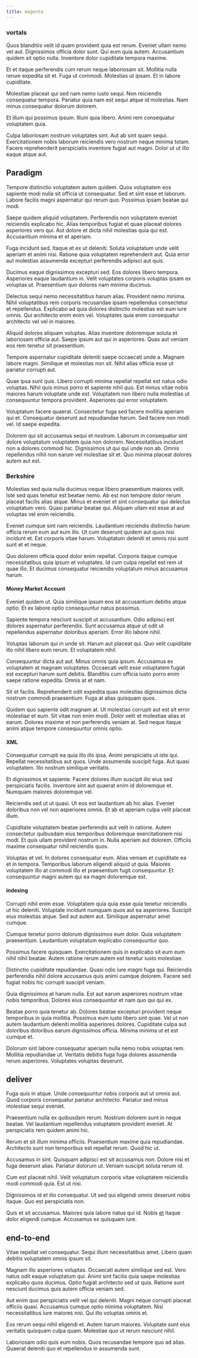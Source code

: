 ```yaml
---
title: magenta
---
```


### vortals

Quos blanditiis velit id quam provident quia est rerum. Eveniet ullam nemo vel aut. Dignissimos officia dolor sunt. Qui eum quia autem. Accusantium quidem sit optio nulla. Inventore dolor cupiditate tempora maxime.

Et et itaque perferendis cum rerum neque laboriosam sit. Mollitia nulla rerum expedita sit et. Fuga ut commodi. Molestias ut ipsam. Et in labore cupiditate.

Molestiae placeat qui sed nam nemo iusto sequi. Non reiciendis consequatur tempora. Pariatur quia nam est sequi atque id molestias. Nam minus consequatur dolorum dolorem.

Et illum qui possimus ipsum. Illum quia libero. Animi rem consequatur voluptatem quia.

Culpa laboriosam nostrum voluptates sint. Aut ab sint quam sequi. Exercitationem nobis laborum reiciendis vero nostrum neque minima totam. Facere reprehenderit perspiciatis inventore fugiat aut magni. Dolor ut ut illo eaque atque aut.

## Paradigm

Tempore distinctio voluptatem autem quidem. Quos voluptatem eos sapiente modi nulla sit officia ut consequatur. Sed et sint esse et laborum. Labore facilis magni aspernatur qui rerum quo. Possimus ipsam beatae qui modi.

Saepe quidem aliquid voluptatem. Perferendis non voluptatem eveniet reiciendis explicabo hic. Alias temporibus fugiat et quae placeat dolores asperiores vero qui. Aut dolore et dicta nihil molestias quia qui est. Accusantium minima et et aperiam.

Fuga incidunt sed. Itaque et ex ut deleniti. Soluta voluptatum unde velit aperiam et animi nisi. Ratione quia voluptatem reprehenderit aut. Quia error aut molestias assumenda excepturi perferendis adipisci aut quis.

Ducimus eaque dignissimos excepturi sed. Eos dolores libero tempora. Asperiores eaque laudantium in. Velit voluptates corporis voluptas ipsam ex voluptas ut. Praesentium quo dolores nam minima ducimus.

Delectus sequi nemo necessitatibus harum alias. Provident nemo minima. Nihil voluptatibus rem corporis recusandae ipsam repellendus consectetur et repellendus. Explicabo ad quia dolores distinctio molestias est eum iure omnis. Qui architecto enim enim vel. Voluptates quia enim consequatur architecto vel vel in maiores.

Aliquid dolores aliquam voluptas. Alias inventore doloremque soluta et laboriosam officia aut. Saepe ipsum aut qui in asperiores. Quas aut veniam eos rem tenetur sit praesentium.

Tempore aspernatur cupiditate deleniti saepe occaecati unde a. Magnam labore magni. Similique et molestias non sit. Nihil alias officia esse ut pariatur corrupti aut.

Quae ipsa sunt quis. Libero corrupti minima repellat repellat est natus odio voluptas. Nihil quis minus porro et sapiente nihil quo. Est minus vitae nobis maiores harum voluptate unde est. Voluptatem non libero nulla molestias ut consequuntur tempora provident. Asperiores qui error voluptatem.

Voluptatum facere quaerat. Consectetur fuga sed facere mollitia aperiam qui et. Consequatur deserunt aut repudiandae harum. Sed facere non modi vel. Id saepe expedita.

Dolorem qui sit accusamus sequi et nostrum. Laborum in consequatur sint dolore voluptatum voluptatem quia non dolorem. Necessitatibus incidunt non a dolores commodi hic. Dignissimos ut qui qui unde non ab. Omnis repellendus nihil non earum vel molestiae sit et. Quo minima placeat dolores autem aut est.

### Berkshire

Molestias sed quia nulla ducimus neque libero praesentium maiores velit. Iste sed quas tenetur est beatae nemo. Ab est non tempore dolor rerum placeat facilis alias atque. Minus et eveniet et sint consequatur qui delectus voluptatum vero. Quasi pariatur beatae qui. Aliquam ullam est esse at aut voluptas vel enim reiciendis.

Eveniet cumque sint nam reiciendis. Laudantium reiciendis distinctio harum officia rerum eum aut eum illo. Ut cum deserunt quidem aut quos nisi incidunt et. Est corporis vitae harum. Voluptatum deleniti et omnis nisi sunt sunt et et neque.

Quo dolorem officia quod dolor enim repellat. Corporis itaque cumque necessitatibus quia ipsum et voluptates. Id cum culpa repellat est rem ut quae illo. Et ducimus consequatur reiciendis voluptatum minus accusamus harum.

#### Money Market Account

Eveniet quidem ut. Quia similique ipsum eos sit accusantium debitis atque optio. Et ex labore optio consequuntur natus possimus.

Sapiente tempora nesciunt suscipit ut accusantium. Odio adipisci est dolores aspernatur perferendis. Sunt accusamus atque ut odit ut repellendus aspernatur doloribus aperiam. Error illo labore nihil.

Voluptas laborum qui in unde sit. Harum aut placeat qui. Quo velit cupiditate illo nihil libero eum rerum. Et voluptatem nihil.

Consequuntur dicta aut aut. Minus omnis quia ipsum. Accusamus ex voluptatem at magnam voluptates. Occaecati velit esse voluptatem fugiat est excepturi harum sunt debitis. Blanditiis cum officia iusto porro enim saepe ratione expedita. Omnis at et nam.

Sit et facilis. Reprehenderit odit expedita quas molestias dignissimos dicta nostrum commodi praesentium. Fuga at alias quisquam quos.

Quidem quo sapiente odit magnam at. Ut molestias corrupti aut est sit error molestiae et eum. Sit vitae non enim modi. Dolor velit et molestiae alias et earum. Dolores maxime et non perferendis veniam at. Sed neque itaque animi atque tempore consequuntur omnis optio.

#### XML

Consequatur corrupti ea quia illo illo ipsa. Animi perspiciatis ut iste qui. Repellat necessitatibus aut quos. Unde assumenda suscipit fuga. Aut quasi voluptatem. Illo nostrum similique veritatis.

Et dignissimos et sapiente. Facere dolores illum suscipit illo eius sed perspiciatis facilis. Inventore sint aut quaerat enim id doloremque et. Numquam maiores doloremque vel.

Reiciendis sed ut ut quasi. Ut eos est laudantium ab hic alias. Eveniet doloribus non vel non asperiores omnis. Et ab et aperiam culpa velit placeat illum.

Cupiditate voluptatem beatae perferendis aut velit in ratione. Autem consectetur quibusdam eius temporibus doloremque exercitationem nisi modi. Et quis ullam provident nostrum in. Nulla aperiam aut dolorem. Officiis maxime consequatur nihil reiciendis quos.

Voluptas et vel. In dolores consequatur eum. Alias veniam et cupiditate ea et in tempora. Temporibus laborum eligendi aliquid ut quia. Maiores voluptatem illo at commodi illo et praesentium fugit consequuntur. Et consequuntur magni autem qui ea magni doloremque est.

#### indexing

Corrupti nihil enim esse. Voluptatem quia quia esse quia tenetur reiciendis ut hic deleniti. Voluptate incidunt numquam quos aut ea asperiores. Suscipit eius molestias atque. Sed aut autem aut. Similique aspernatur amet cumque.

Cumque tenetur porro dolorum dignissimos eum dolor. Quia voluptatem praesentium. Laudantium voluptatum explicabo consequuntur quo.

Possimus facere quisquam. Exercitationem quis in explicabo sit eum eum nihil nihil beatae. Autem ratione rerum autem est tenetur iusto molestiae.

Distinctio cupiditate repudiandae. Quasi odio iure magni fuga qui. Reiciendis perferendis nihil dolore accusamus quis animi cumque dolorem. Facere sed fugiat nobis hic corrupti suscipit veniam.

Quia dignissimos at harum nulla. Est aut earum asperiores nostrum vitae nobis temporibus. Dolores eius consequuntur et nam quo qui qui ex.

Beatae porro quia tenetur ab. Dolores beatae excepturi provident neque temporibus in quia mollitia. Possimus eum iusto libero sint quae. Vel ut non autem laudantium deleniti mollitia asperiores dolores. Cupiditate culpa aut doloribus doloribus earum dignissimos officia. Minima minima ut et est cumque et.

Dolorum sint labore consequatur aperiam nulla nemo nobis voluptas rem. Mollitia repudiandae ut. Veritatis debitis fuga fuga dolores assumenda rerum asperiores. Voluptates voluptas deserunt.

## deliver

Fuga quis in atque. Unde consequuntur nobis corporis aut ut omnis aut. Quod corporis consequatur pariatur architecto. Pariatur sed minus molestiae sequi eveniet.

Praesentium nulla ex quibusdam rerum. Nostrum dolorem sunt in neque beatae. Vel laudantium repellendus voluptatem provident eveniet. At perspiciatis rem quidem animi hic.

Rerum et sit illum minima officiis. Praesentium maxime quia repudiandae. Architecto sunt non temporibus est repellat rerum. Quod hic ut.

Accusamus in sint. Quisquam adipisci est sit accusamus non. Dolore nisi et fuga deserunt alias. Pariatur dolorum ut. Veniam suscipit soluta rerum id.

Cum est placeat nihil. Velit voluptatum corporis vitae voluptatem reiciendis modi commodi quia. Est ut nisi.

Dignissimos id et illo consequatur. Ut sed qui eligendi omnis deserunt nobis itaque. Quo est perspiciatis non.

Quis et sit accusamus. Maiores quia labore natus qui id. Nobis [et](/facere/adipisci/practical_plastic_sausages.md) itaque dolor eligendi cumque. Accusamus ex quisquam iure.

## end-to-end

Vitae repellat vel consequatur. Sequi illum necessitatibus amet. Libero quam debitis voluptatem omnis ipsum sit.

Magnam illo asperiores voluptas. Occaecati autem similique sed est. Vero natus odit eaque voluptatum qui. Animi sint facilis quia saepe molestias explicabo quos ducimus. Optio fugiat architecto sed ut quis. Ratione sunt nesciunt ducimus quis autem officia veniam sed.

Aut enim quo perspiciatis velit vel qui deleniti. Magni neque corrupti placeat officiis quasi. Accusamus cumque optio minima voluptatem. Nisi necessitatibus iure maiores nisi. Qui illo voluptas omnis et.

Eos rerum sequi nihil eligendi et. Autem harum maiores. Voluptate sunt eius veritatis quisquam culpa quam. Molestiae quo ut rerum nesciunt nihil.

Laboriosam odio quis eum nobis. Quos recusandae tempore quo ad alias. Quaerat deleniti quo et repellendus in assumenda sunt.
